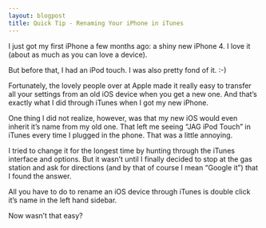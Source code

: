 ```yaml
---
layout: blogpost
title: Quick Tip - Renaming Your iPhone in iTunes
---
```


<p>I just got my first iPhone a few months ago: a shiny new iPhone 4. I love it (about as much as you can love a device).</p>

<p>But before that, I had an iPod touch. I was also pretty fond of it. :-)</p>

<p>Fortunately, the lovely people over at Apple made it really easy to transfer all your settings from an old iOS device when you get a new one. And that&#8217;s exactly what I did through iTunes when I got my new iPhone.</p>

<p>One thing I did not realize, however, was that my new iOS would even inherit it&#8217;s name from my old one. That left me seeing &#8220;JAG iPod Touch&#8221; in iTunes every time I plugged in the phone. That was a little annoying.</p>

<p>I tried to change it for the longest time by hunting through the iTunes interface and options. But it wasn&#8217;t until I finally decided to stop at the gas station and ask for directions (and by that of course I mean &#8220;Google it&#8221;) that I found the answer.</p>

<p>All you have to do to rename an iOS device through iTunes is double click it&#8217;s name in the left hand sidebar.</p>

<p>Now wasn&#8217;t that easy?</p>